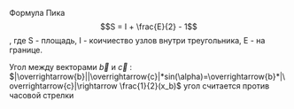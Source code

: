 Формула Пика
$$S = I + \frac{E}{2} - 1$$
, где S - площадь, I - коичиество узлов внутри треугольника, Е - на границе.

Угол между векторами $\overrightarrow{b}$ и $\overrightarrow{c}$ :
$|\overrightarrow{b}||\overrightarrow{c}|*sin(\alpha)=\overrightarrow{b}*|\overrightarrow{c}|\rightarrow \frac{1}{2}(x_b)$ 
угол считается против часовой стрелки